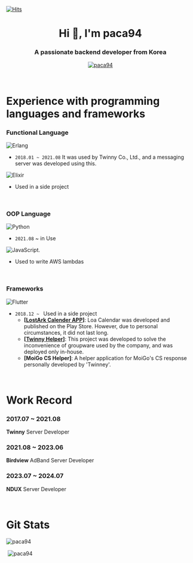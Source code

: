 [![Hits](https://hits.seeyoufarm.com/api/count/incr/badge.svg?url=https%3A%2F%2Fgithub.com%2FJihwanKim&count_bg=%2379C83D&title_bg=%23555555&icon=&icon_color=%23E7E7E7&title=hits&edge_flat=false)](https://hits.seeyoufarm.com)


<h1 align="center">Hi 👋, I'm paca94</h1>
<h3 align="center">A passionate backend developer from Korea</h3>

<p align="center"> <a href="https://github.com/ryo-ma/github-profile-trophy"><img src="https://github-profile-trophy.vercel.app/?username=paca94&theme=onedark&row=2&column=3&rank=SECRET,SSS,SS,S,AAA,AA,A" alt="paca94" /></a> </p>  

</br>

# Experience with programming languages and frameworks
### Functional Language
![Erlang](https://img.shields.io/badge/Erlang-white.svg?style=for-the-badge&logo=erlang&logoColor=a90533)  
- `2018.01 ~ 2021.08` It was used by Twinny Co., Ltd., and a messaging server was developed using this.

![Elixir](https://img.shields.io/badge/elixir-%234B275F.svg?style=for-the-badge&logo=elixir&logoColor=white)  
- Used in a side project

</br>

### OOP Language
![Python](https://img.shields.io/badge/python-3670A0?style=for-the-badge&logo=python&logoColor=ffdd54)  
- `2021.08` ~ in Use

![JavaScript](https://img.shields.io/badge/javascript-%23323330.svg?style=for-the-badge&logo=javascript&logoColor=%23F7DF1E). 
- Used to write AWS lambdas

</br>

### Frameworks
![Flutter](https://img.shields.io/badge/Flutter-%2302569B.svg?style=for-the-badge&logo=Flutter&logoColor=white)  
- `2018.12 ~ ` Used in a side project
  - **[[LostArk Calender APP](https://apkpure.com/kr/%EB%A1%9C%EC%95%84-%EC%BA%98%EB%A6%B0%EB%8D%94/io.j_confiance.lostArkSchedules)]**: Loa Calendar was developed and published on the Play Store. However, due to personal circumstances, it did not last long.
  - **[[Twinny Helper](https://jihwankim.github.io/flutter/Twinny-Helper-%ED%9B%84%EA%B8%B0/)]**: This project was developed to solve the inconvenience of groupware used by the company, and was deployed only in-house.
  - **[MoiGo CS Helper]**: A helper application for MoiGo's CS response personally developed by 'Twinney'.

</br>

# Work Record
### 2017.07 ~ 2021.08
**Twinny** Server Developer  

### 2021.08 ~ 2023.06
**Birdview** AdBand Server Developer

### 2023.07 ~ 2024.07
**NDUX** Server Developer

</br>

# Git Stats

<p><img align="center" src="https://github-readme-stats.vercel.app/api/top-langs?username=paca94&show_icons=true&locale=en&layout=compact" alt="paca94" /></p>  


<p>&nbsp;<img align="center" src="https://github-readme-stats.vercel.app/api?username=paca94&show_icons=true&locale=en" alt="paca94" /></p>  


<!-- <p><img align="center" src="https://github-readme-streak-stats.herokuapp.com/?user=paca94&" alt="paca94" /></p>   -->


<!--
**paca94/paca94** is a ✨ _special_ ✨ repository because its `README.md` (this file) appears on your GitHub profile.

Here are some ideas to get you started:

- 🔭 I’m currently working on ...
- 🌱 I’m currently learning ...
- 👯 I’m looking to collaborate on ...
- 🤔 I’m looking for help with ...
- 💬 Ask me about ...
- 📫 How to reach me: ...
- 😄 Pronouns: ...
- ⚡ Fun fact: ...

badge 참고용 https://github.com/Ileriayo/markdown-badges

md generator참고용 https://rahuldkjain.github.io/gh-profile-readme-generator/


-->
